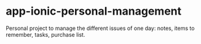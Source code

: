 # app-ionic-personal-management
Personal project to manage the different issues of one day: notes, items to remember, tasks, purchase list.
